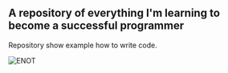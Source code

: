 ## A repository of everything I'm learning to become a successful programmer

Repository show example how to write code.

![ENOT](https://i.pinimg.com/736x/03/e8/e2/03e8e2ee3ecd8d8b86eca56076d0597a.jpg)

